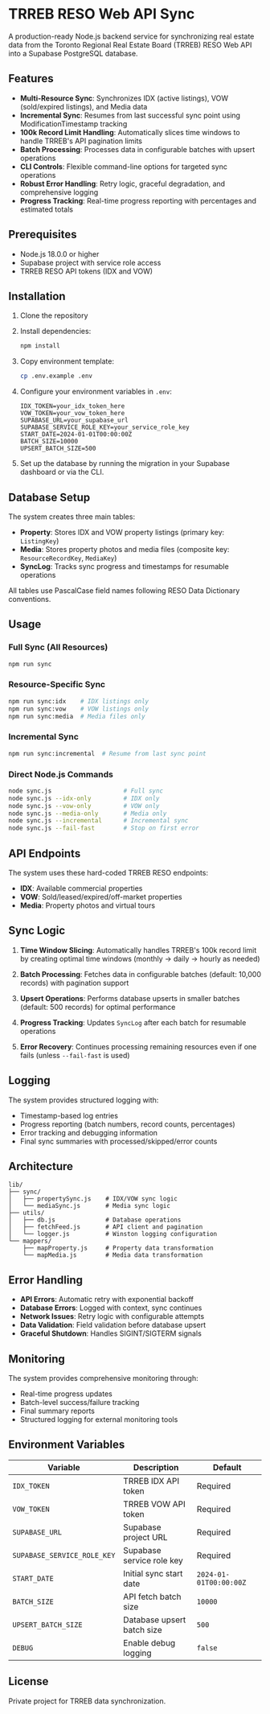 # TRREB RESO Web API Sync

A production-ready Node.js backend service for synchronizing real estate data from the Toronto Regional Real Estate Board (TRREB) RESO Web API into a Supabase PostgreSQL database.

## Features

- **Multi-Resource Sync**: Synchronizes IDX (active listings), VOW (sold/expired listings), and Media data
- **Incremental Sync**: Resumes from last successful sync point using ModificationTimestamp tracking
- **100k Record Limit Handling**: Automatically slices time windows to handle TRREB's API pagination limits
- **Batch Processing**: Processes data in configurable batches with upsert operations
- **CLI Controls**: Flexible command-line options for targeted sync operations
- **Robust Error Handling**: Retry logic, graceful degradation, and comprehensive logging
- **Progress Tracking**: Real-time progress reporting with percentages and estimated totals

## Prerequisites

- Node.js 18.0.0 or higher
- Supabase project with service role access
- TRREB RESO API tokens (IDX and VOW)

## Installation

1. Clone the repository
2. Install dependencies:
   ```bash
   npm install
   ```

3. Copy environment template:
   ```bash
   cp .env.example .env
   ```

4. Configure your environment variables in `.env`:
   ```env
   IDX_TOKEN=your_idx_token_here
   VOW_TOKEN=your_vow_token_here
   SUPABASE_URL=your_supabase_url
   SUPABASE_SERVICE_ROLE_KEY=your_service_role_key
   START_DATE=2024-01-01T00:00:00Z
   BATCH_SIZE=10000
   UPSERT_BATCH_SIZE=500
   ```

5. Set up the database by running the migration in your Supabase dashboard or via the CLI.

## Database Setup

The system creates three main tables:

- **Property**: Stores IDX and VOW property listings (primary key: `ListingKey`)
- **Media**: Stores property photos and media files (composite key: `ResourceRecordKey`, `MediaKey`)
- **SyncLog**: Tracks sync progress and timestamps for resumable operations

All tables use PascalCase field names following RESO Data Dictionary conventions.

## Usage

### Full Sync (All Resources)
```bash
npm run sync
```

### Resource-Specific Sync
```bash
npm run sync:idx    # IDX listings only
npm run sync:vow    # VOW listings only  
npm run sync:media  # Media files only
```

### Incremental Sync
```bash
npm run sync:incremental  # Resume from last sync point
```

### Direct Node.js Commands
```bash
node sync.js                    # Full sync
node sync.js --idx-only         # IDX only
node sync.js --vow-only         # VOW only
node sync.js --media-only       # Media only
node sync.js --incremental      # Incremental sync
node sync.js --fail-fast        # Stop on first error
```

## API Endpoints

The system uses these hard-coded TRREB RESO endpoints:

- **IDX**: Available commercial properties
- **VOW**: Sold/leased/expired/off-market properties  
- **Media**: Property photos and virtual tours

## Sync Logic

1. **Time Window Slicing**: Automatically handles TRREB's 100k record limit by creating optimal time windows (monthly → daily → hourly as needed)

2. **Batch Processing**: Fetches data in configurable batches (default: 10,000 records) with pagination support

3. **Upsert Operations**: Performs database upserts in smaller batches (default: 500 records) for optimal performance

4. **Progress Tracking**: Updates `SyncLog` after each batch for resumable operations

5. **Error Recovery**: Continues processing remaining resources even if one fails (unless `--fail-fast` is used)

## Logging

The system provides structured logging with:
- Timestamp-based log entries
- Progress reporting (batch numbers, record counts, percentages)
- Error tracking and debugging information
- Final sync summaries with processed/skipped/error counts

## Architecture

```
lib/
├── sync/
│   ├── propertySync.js    # IDX/VOW sync logic
│   └── mediaSync.js       # Media sync logic
├── utils/
│   ├── db.js              # Database operations
│   ├── fetchFeed.js       # API client and pagination
│   └── logger.js          # Winston logging configuration
└── mappers/
    ├── mapProperty.js     # Property data transformation
    └── mapMedia.js        # Media data transformation
```

## Error Handling

- **API Errors**: Automatic retry with exponential backoff
- **Database Errors**: Logged with context, sync continues
- **Network Issues**: Retry logic with configurable attempts
- **Data Validation**: Field validation before database upsert
- **Graceful Shutdown**: Handles SIGINT/SIGTERM signals

## Monitoring

The system provides comprehensive monitoring through:
- Real-time progress updates
- Batch-level success/failure tracking  
- Final summary reports
- Structured logging for external monitoring tools

## Environment Variables

| Variable | Description | Default |
|----------|-------------|---------|
| `IDX_TOKEN` | TRREB IDX API token | Required |
| `VOW_TOKEN` | TRREB VOW API token | Required |
| `SUPABASE_URL` | Supabase project URL | Required |
| `SUPABASE_SERVICE_ROLE_KEY` | Supabase service role key | Required |
| `START_DATE` | Initial sync start date | `2024-01-01T00:00:00Z` |
| `BATCH_SIZE` | API fetch batch size | `10000` |
| `UPSERT_BATCH_SIZE` | Database upsert batch size | `500` |
| `DEBUG` | Enable debug logging | `false` |

## License

Private project for TRREB data synchronization.